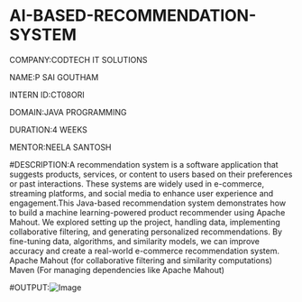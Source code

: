 # AI-BASED-RECOMMENDATION-SYSTEM

COMPANY:CODTECH IT SOLUTIONS

NAME:P SAI GOUTHAM

INTERN ID:CT08ORI

DOMAIN:JAVA PROGRAMMING

DURATION:4 WEEKS

MENTOR:NEELA SANTOSH

#DESCRIPTION:A recommendation system is a software application that suggests products, services, or content to users based on their preferences or past interactions. These systems are widely used in e-commerce, streaming platforms, and social media to enhance user experience and engagement.This Java-based recommendation system demonstrates how to build a machine learning-powered product recommender using Apache Mahout. We explored setting up the project, handling data, implementing collaborative filtering, and generating personalized recommendations. By fine-tuning data, algorithms, and similarity models, we can improve accuracy and create a real-world 
e-commerce recommendation system.
Apache Mahout (for collaborative filtering and similarity computations)
Maven (For managing dependencies like Apache Mahout)

#OUTPUT:![Image](https://github.com/user-attachments/assets/f0b3e458-5055-4eee-ad3b-4130dcbdecfd)
